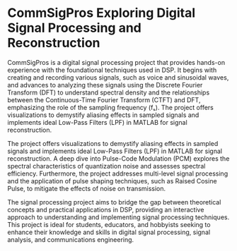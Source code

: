 # CommSigPros Exploring Digital Signal Processing and Reconstruction
 CommSigPros is a digital signal processing project that provides hands-on experience with the foundational techniques used in DSP. It begins with creating and recording various signals, such as voice and sinusoidal waves, and advances to analyzing these signals using the Discrete Fourier Transform (DFT) to understand spectral density and the relationships between the Continuous-Time Fourier Transform (CTFT) and DFT, emphasizing the role of the sampling frequency (fₛ).  The project offers visualizations to demystify aliasing effects in sampled signals and implements ideal Low-Pass Filters (LPF) in MATLAB for signal reconstruction.

The project offers visualizations to demystify aliasing effects in sampled signals and implements ideal Low-Pass Filters (LPF) in MATLAB for signal reconstruction. A deep dive into Pulse-Code Modulation (PCM) explores the spectral characteristics of quantization noise and assesses spectral efficiency. Furthermore, the project addresses multi-level signal processing and the application of pulse shaping techniques, such as Raised Cosine Pulse, to mitigate the effects of noise on transmission.

The signal processing project aims to bridge the gap between theoretical concepts and practical applications in DSP, providing an interactive approach to understanding and implementing signal processing techniques. This project is ideal for students, educators, and hobbyists seeking to enhance their knowledge and skills in digital signal processing, signal analysis, and communications engineering.

